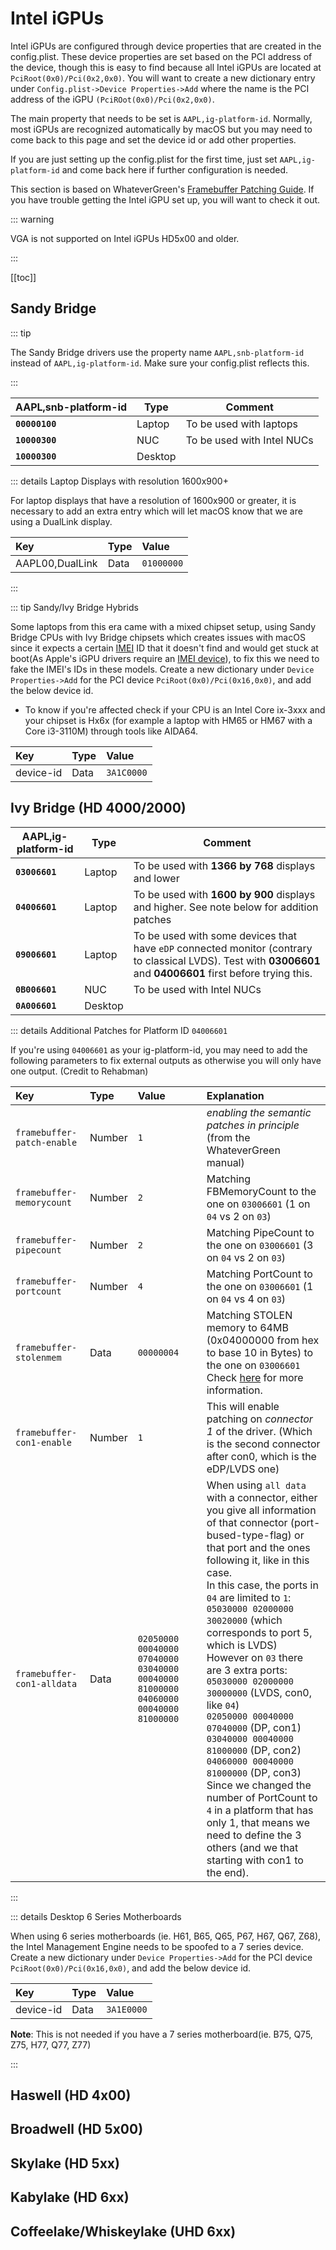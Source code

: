 # Intel iGPUs

Intel iGPUs are configured through device properties that are created in the config.plist. These device properties are set based on the PCI address of the device, though this is easy to find because all Intel iGPUs are located at `PciRoot(0x0)/Pci(0x2,0x0)`. You will want to create a new dictionary entry under `Config.plist->Device Properties->Add` where the name is the PCI address of the iGPU `(PciROot(0x0)/Pci(0x2,0x0)`.

The main property that needs to be set is `AAPL,ig-platform-id`. Normally, most iGPUs are recognized automatically by macOS but you may need to come back to this page and set the device id or add other properties.

If you are just setting up the config.plist for the first time, just set `AAPL,ig-platform-id` and come back here if further configuration is needed.

This section is based on WhateverGreen's [Framebuffer Patching Guide](https://github.com/acidanthera/WhateverGreen/blob/master/Manual/FAQ.IntelHD.en.md). If you have trouble getting the Intel iGPU set up, you will want to check it out.

::: warning

VGA is not supported on Intel iGPUs HD5x00 and older.

:::

[[toc]]

## Sandy Bridge

::: tip

The Sandy Bridge drivers use the property name `AAPL,snb-platform-id` instead of `AAPL,ig-platform-id`. Make sure your config.plist reflects this.

:::

| AAPL,snb-platform-id | Type | Comment |
| ------------------- | ---- | ------- |
| **`00000100`** | Laptop | To be used with laptops |
| **`10000300`** | NUC | To be used with Intel NUCs |
| **`10000300`** | Desktop | |

::: details Laptop Displays with resolution 1600x900+

For laptop displays that have a resolution of 1600x900 or greater, it is necessary to add an extra entry which will let macOS know that we are using a DualLink display.

| Key | Type | Value |
| :--- | :--- | :--- |
| AAPL00,DualLink | Data | `01000000` |

:::

::: tip Sandy/Ivy Bridge Hybrids

Some laptops from this era came with a mixed chipset setup, using Sandy Bridge CPUs with Ivy Bridge chipsets which creates issues with macOS since it expects a certain [IMEI](https://en.wikipedia.org/wiki/Intel_Management_Engine) ID that it doesn't find and would get stuck at boot(As Apple's iGPU drivers require an [IMEI device](https://en.wikipedia.org/wiki/Intel_Management_Engine)), to fix this we need to fake the IMEI's IDs in these models. Create a new dictionary under `Device Properties->Add` for the PCI device `PciRoot(0x0)/Pci(0x16,0x0)`, and add the below device id.

* To know if you're affected check if your CPU is an Intel Core ix-3xxx and your chipset is Hx6x (for example a laptop with HM65 or HM67 with a Core i3-3110M) through tools like AIDA64.

| Key | Type | Value |
| :--- | :--- | :--- |
| device-id | Data | `3A1C0000` |

## Ivy Bridge (HD 4000/2000)

| AAPL,ig-platform-id | Type | Comment |
| ------------------- | ---- | ------- |
| **`03006601`** | Laptop | To be used with **1366 by 768** displays and lower |
| **`04006601`** | Laptop | To be used with **1600 by 900** displays and higher. See note below for addition patches |
| **`09006601`** | Laptop | To be used with some devices that have `eDP` connected monitor (contrary to classical LVDS). Test with **03006601** and **04006601** first before trying this. |
| **`0B006601`** | NUC | To be used with Intel NUCs |
| **`0A006601`** | Desktop | |

::: details Additional Patches for Platform ID `04006601`

If you're using `04006601` as your ig-platform-id, you may need to add the following parameters to fix external outputs as otherwise you will only have one output. (Credit to Rehabman)

| Key | Type | Value | Explanation |
| :--- | :--- | :--- | :--- |
| `framebuffer-patch-enable` | Number | `1`                                                          | *enabling the semantic patches in principle* (from the WhateverGreen manual) |
| `framebuffer-memorycount`  | Number | `2`                                                          | Matching FBMemoryCount to the one on `03006601` (1 on `04` vs 2 on `03`) |
| `framebuffer-pipecount`    | Number | `2`                                                          | Matching PipeCount to the one on `03006601` (3 on `04` vs 2 on `03`) |
| `framebuffer-portcount`    | Number | `4`                                                          | Matching PortCount to the one on `03006601` (1 on `04` vs 4 on `03`) |
| `framebuffer-stolenmem`    | Data   | `00000004`                                                   | Matching STOLEN memory to 64MB (0x04000000 from hex to base 10 in Bytes) to the one on `03006601`<br />Check [here](https://www.tonymacx86.com/threads/guide-alternative-to-the-minstolensize-patch-with-32mb-dvmt-prealloc.221506/) for more information. |
| `framebuffer-con1-enable`  | Number | `1`                                                          | This will enable patching on *connector 1* of the driver. (Which is the second connector after con0, which is the eDP/LVDS one) |
| `framebuffer-con1-alldata` | Data   | `02050000 00040000 07040000 03040000 00040000 81000000 04060000 00040000 81000000` | When using `all data` with a connector, either you give all information of that connector (port-bused-type-flag) or that port and the ones following it, like in this case.<br />In this case, the ports in `04` are limited to `1`:<br />`05030000 02000000 30020000` (which corresponds to port 5, which is LVDS)<br />However on `03` there are 3 extra ports:<br />`05030000 02000000 30000000` (LVDS, con0, like `04`)<br/>`02050000 00040000 07040000` (DP, con1)<br/>`03040000 00040000 81000000` (DP, con2)<br/>`04060000 00040000 81000000` (DP, con3)<br />Since we changed the number of PortCount to `4` in a platform that has only 1, that means we need to define the 3 others (and we that starting with con1 to the end).<br /> |

:::

::: details Desktop 6 Series Motherboards

When using 6 series motherboards (ie. H61, B65, Q65, P67, H67, Q67, Z68), the Intel Management Engine needs to be spoofed to a 7 series device. Create a new dictionary under `Device Properties->Add` for the PCI device `PciRoot(0x0)/Pci(0x16,0x0)`, and add the below device id.

| Key | Type | Value |
| :--- | :--- | :--- |
| device-id | Data | `3A1E0000` |

**Note**: This is not needed if you have a 7 series motherboard(ie. B75, Q75, Z75, H77, Q77, Z77)

:::

## Haswell (HD 4x00)

## Broadwell (HD 5x00)

## Skylake (HD 5xx)

## Kabylake (HD 6xx)

## Coffeelake/Whiskeylake (UHD 6xx)